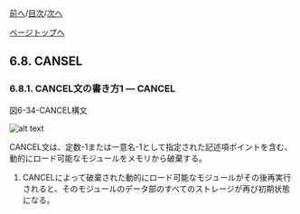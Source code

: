 <!--navi start1-->
[前へ](6-7.md)/[目次](https://momo2584.github.io/opensourcecobol.github.io/markdown/TOC.html)/[次へ](6-8-2.md)
<!--navi end1-->
<!--navi start2-->

[ページトップへ](6-8-1.md)
<!--navi end2-->
## 6.8. CANSEL

### 6.8.1. CANCEL文の書き方1 ― CANCEL

図6-34-CANCEL構文

![alt text](Image/6-34.png)

CANCEL文は、定数-1または一意名-1として指定された記述項ポイントを含む、動的にロード可能なモジュールをメモリから破棄する。

1. CANCELによって破棄された動的にロード可能なモジュールがその後再実行されると、そのモジュールのデータ部のすべてのストレージが再び初期状態になる。

